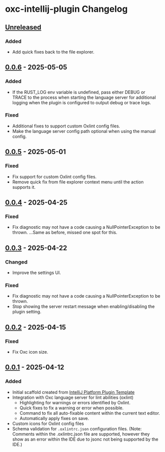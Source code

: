 <!-- Keep a Changelog guide -> https://keepachangelog.com -->

# oxc-intellij-plugin Changelog

## [Unreleased]

### Added

- Add quick fixes back to the file explorer.

## [0.0.6] - 2025-05-05

### Added

- If the RUST_LOG env variable is undefined, pass either DEBUG or TRACE to the process when starting the language server
  for additional logging when the plugin is configured to output debug or trace logs.

### Fixed

- Additional fixes to support custom Oxlint config files.
- Make the language server config path optional when using the manual config.

## [0.0.5] - 2025-05-01

### Fixed

- Fix support for custom Oxlint config files.
- Remove quick fix from file explorer context menu until the action supports it.

## [0.0.4] - 2025-04-25

### Fixed

- Fix diagnostic may not have a code causing a NullPointerException to be thrown. 
  ...Same as before, missed one spot for this.

## [0.0.3] - 2025-04-22

### Changed

- Improve the settings UI.

### Fixed

- Fix diagnostic may not have a code causing a NullPointerException to be thrown.
- Stop showing the server restart message when enabling/disabling the plugin setting.

## [0.0.2] - 2025-04-15

### Fixed

- Fix Oxc icon size.

## [0.0.1] - 2025-04-12

### Added

- Initial scaffold created from [IntelliJ Platform Plugin Template](https://github.com/JetBrains/intellij-platform-plugin-template)
- Integration with Oxc language server for lint abilities (oxlint)
  - Highlighting for warnings or errors identified by Oxlint.
  - Quick fixes to fix a warning or error when possible.
  - Command to fix all auto-fixable content within the current text editor.
  - Automatically apply fixes on save.
- Custom icons for Oxlint config files
- Schema validation for `.oxlintrc.json` configuration files. (Note: Comments within the .oxlintrc.json
  file are supported, however they show as an error within the IDE due to jsonc not being supported by the IDE.)

[Unreleased]: https://github.com/oxc-project/oxc-intellij-plugin/compare/v0.0.6...HEAD
[0.0.6]: https://github.com/oxc-project/oxc-intellij-plugin/compare/v0.0.5...v0.0.6
[0.0.5]: https://github.com/oxc-project/oxc-intellij-plugin/compare/v0.0.4...v0.0.5
[0.0.4]: https://github.com/oxc-project/oxc-intellij-plugin/compare/v0.0.3...v0.0.4
[0.0.3]: https://github.com/oxc-project/oxc-intellij-plugin/compare/v0.0.2...v0.0.3
[0.0.2]: https://github.com/oxc-project/oxc-intellij-plugin/compare/v0.0.1...v0.0.2
[0.0.1]: https://github.com/oxc-project/oxc-intellij-plugin/commits/v0.0.1
